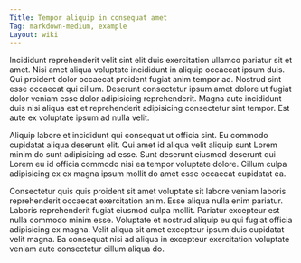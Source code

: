 ```yaml
---
Title: Tempor aliquip in consequat amet
Tag: markdown-medium, example
Layout: wiki
---
```

Incididunt reprehenderit velit sint elit duis exercitation ullamco pariatur sit et amet. Nisi amet aliqua voluptate incididunt in aliquip occaecat ipsum duis. Qui proident dolor occaecat proident fugiat anim tempor ad. Nostrud sint esse occaecat qui cillum. Deserunt consectetur ipsum amet dolore ut fugiat dolor veniam esse dolor adipisicing reprehenderit. Magna aute incididunt duis nisi aliqua est et reprehenderit adipisicing consectetur sint tempor. Est aute ex voluptate ipsum ad nulla velit.

Aliquip labore et incididunt qui consequat ut officia sint. Eu commodo cupidatat aliqua deserunt elit. Qui amet id aliqua velit aliquip sunt Lorem minim do sunt adipisicing ad esse. Sunt deserunt eiusmod deserunt qui Lorem eu id officia commodo nisi ea tempor voluptate dolore. Cillum culpa adipisicing ex ex magna ipsum mollit do amet esse occaecat cupidatat ea.

Consectetur quis quis proident sit amet voluptate sit labore veniam laboris reprehenderit occaecat exercitation anim. Esse aliqua nulla enim pariatur. Laboris reprehenderit fugiat eiusmod culpa mollit. Pariatur excepteur est nulla commodo minim esse. Voluptate et nostrud aliquip eu qui fugiat officia adipisicing ex magna. Velit aliqua sit amet excepteur ipsum duis cupidatat velit magna. Ea consequat nisi ad aliqua in excepteur exercitation voluptate veniam aute consectetur cillum aliqua do.